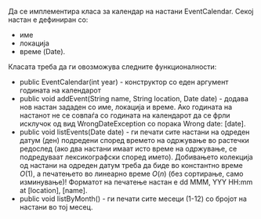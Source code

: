 Да се имплементира класа за календар на настани EventCalendar. Секој настан е дефиниран со:

* име
* локација
* време (Date).

Класата треба да ги овозможува следните функционалности:

* public EventCalendar(int year) - конструктор со еден аргумент годината на календарот
* public void addEvent(String name, String location, Date date) - додава нов настан зададен со име, локација и време. Ако годината на настанот не се совпаѓа со годината на календарот да се фрли исклучок од вид WrongDateException со порака Wrong date: [date].
* public void listEvents(Date date) - ги печати сите настани на одреден датум (ден) подредени според времето на одржување во растечки редослед (ако два настани имаат исто време на одржување, се подредуваат лексикографски според името). Добивањето колекција од настани на одреден датум треба да биде во константно време $O(1)$, а печатењето во линеарно време $O(n)$ (без сортирање, само изминување)! Форматот на печатење настан е dd MMM, YYY HH:mm at [location], [name].
* public void listByMonth() - ги печати сите месеци (1-12) со бројот на настани во тој месец.
